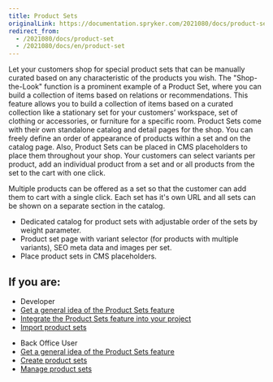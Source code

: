 ```yaml
---
title: Product Sets
originalLink: https://documentation.spryker.com/2021080/docs/product-set
redirect_from:
  - /2021080/docs/product-set
  - /2021080/docs/en/product-set
---
```


Let your customers shop for special product sets that can be manually curated based on any characteristic of the products you wish. The "Shop-the-Look" function is a prominent example of a Product Set, where you can build a collection of items based on relations or recommendations. This feature allows you to build a collection of items based on a curated collection like a stationary set for your customers’ workspace, set of clothing or accessories, or furniture for a specific room. Product Sets come with their own standalone catalog and detail pages for the shop. You can freely define an order of appearance of products within a set and on the catalog page. Also, Product Sets can be placed in CMS placeholders to place them throughout your shop. Your customers can select variants per product, add an individual product from a set and or all products from the set to the cart with one click.

Multiple products can be offered as a set so that the customer can add them to cart with a single click. Each set has it's own URL and all sets can be shown on a separate section in the catalog.

* Dedicated catalog for product sets with adjustable order of the sets by weight parameter.
* Product set page with variant selector (for products with multiple variants), SEO meta data and images per set.
* Place product sets in CMS placeholders.

## If you are:

<div class="mr-container">
    <div class="mr-list-container">
        <!-- col1 -->
        <div class="mr-col">
            <ul class="mr-list mr-list-green">
                <li class="mr-title">Developer</li>
                <li><a href="https://documentation.spryker.com/docs/product-sets-feature-overview" class="mr-link">Get a general idea of the Product Sets feature</a></li>
                <li><a href="https://documentation.spryker.com/docs/product-sets-feature-integration" class="mr-link">Integrate the Product Sets feature into your project</a></li>
                 <li><a href="https://documentation.spryker.com/docs/file-details-product-setcsv" class="mr-link">Import product sets</a></li>
            </ul>
        </div>
        <!-- col2 -->
        <div class="mr-col">
            <ul class="mr-list mr-list-blue">
                <li class="mr-title"> Back Office User</li>
               <li><a href="https://documentation.spryker.com/docs/product-sets-feature-overview" class="mr-link">Get a general idea of the Product Sets feature</a></li>
               <li><a href="https://documentation.spryker.com/docs/creating-product-sets" class="mr-link">Create product sets</a></li>
               <li><a href="https://documentation.spryker.com/docs/managing-product-sets" class="mr-link">Manage product sets</a></li>
            </ul>
        </div>
    </div>
</div>
